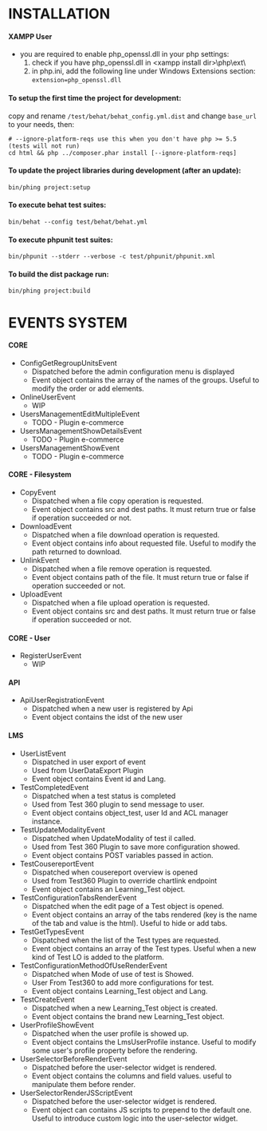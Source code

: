 # INSTALLATION

#### XAMPP User
* you are required to enable php_openssl.dll in your php settings:
  1) check if you have php_openssl.dll in \<xampp install dir>\php\ext\
  2) in php.ini, add the following line under Windows Extensions section: `extension=php_openssl.dll`

#### To setup the first time the project for development:

copy and rename `/test/behat/behat_config.yml.dist` and change `base_url` to your needs, then:

    # --ignore-platform-reqs use this when you don't have php >= 5.5 (tests will not run)
    cd html && php ../composer.phar install [--ignore-platform-reqs]

#### To update the project libraries during development (after an update):

    bin/phing project:setup

#### To execute behat test suites:

    bin/behat --config test/behat/behat.yml

#### To execute phpunit test suites:

    bin/phpunit --stderr --verbose -c test/phpunit/phpunit.xml

#### To build the dist package run:

    bin/phing project:build


# EVENTS SYSTEM
#### CORE
* ConfigGetRegroupUnitsEvent
  * Dispatched before the admin configuration menu is displayed
  * Event object contains the array of the names of the groups. Useful to modify the order or add elements.
* OnlineUserEvent
  * WIP
* UsersManagementEditMultipleEvent
  * TODO - Plugin e-commerce
* UsersManagementShowDetailsEvent
  * TODO - Plugin e-commerce
* UsersManagementShowEvent
  * TODO - Plugin e-commerce  

#### CORE - Filesystem
* CopyEvent
  * Dispatched when a file copy operation is requested.
  * Event object contains src and dest paths. It must return true or false if operation succeeded or not.
* DownloadEvent
  * Dispatched when a file download operation is requested.
  * Event object contains info about requested file. Useful to modify the path returned to download.
* UnlinkEvent  
  * Dispatched when a file remove operation is requested.
  * Event object contains path of the file. It must return true or false if operation succeeded or not.
* UploadEvent
  * Dispatched when a file upload operation is requested.
  * Event object contains src and dest paths. It must return true or false if operation succeeded or not.

#### CORE - User
* RegisterUserEvent
  * WIP

#### API
* ApiUserRegistrationEvent
  * Dispatched when a new user is registered by Api
  * Event object contains the idst of the new user

#### LMS  
* UserListEvent
  * Dispatched in user export of event
  * Used from UserDataExport Plugin
  * Event object contains Event id and Lang.
* TestCompletedEvent  
  * Dispatched when a test status is completed
  * Used from Test 360 plugin to send message to user.
  * Event object contains object_test, user Id and ACL manager instance.
* TestUpdateModalityEvent
  * Dispatched when UpdateModality of test il called.
  * Used from Test 360 Plugin to save more configuration showed.
  * Event object contains POST variables passed in action.
* TestCousereportEvent
  * Dispatched when cousereport overview is opened
  * Used from Test360 Plugin to override chartlink endpoint
  * Event object contains an Learning_Test object.
* TestConfigurationTabsRenderEvent
  * Dispatched when the edit page of a Test object is opened.
  * Event object contains an array of the tabs rendered (key is the name of the tab and value is the html). Useful to hide or add tabs.
* TestGetTypesEvent
  * Dispatched when the list of the Test types are requested. 
  * Event object contains an array of the Test types. Useful when a new kind of Test LO is added to the platform.
* TestConfigurationMethodOfUseRenderEvent
  * Dispatched when Mode of use of test is Showed.
  * User From Test360 to add more configurations for test.
  * Event object contains Learning_Test object and Lang.
* TestCreateEvent
  * Dispatched when a new Learning_Test object is created.
  * Event object contains the brand new Learning_Test object.
* UserProfileShowEvent
  * Dispatched when the user profile is showed up.
  * Event object contains the LmsUserProfile instance. Useful to modify some user's profile property before the rendering.
* UserSelectorBeforeRenderEvent
  * Dispatched before the user-selector widget is rendered.
  * Event object contains the columns and field values. useful to manipulate them before render.
* UserSelectorRenderJSScriptEvent
  * Dispatched before the user-selector widget is rendered.
  * Event object can contains JS scripts to prepend to the default one. Useful to introduce custom logic into the user-selector widget.


